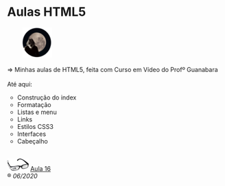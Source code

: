 <h1>Aulas HTML5</h1>&nbsp;&nbsp;&nbsp;&nbsp;&nbsp;&nbsp;&nbsp;&nbsp;&nbsp;<img src="_imagens/me_peq.png"/><br/>
<br/>
=> Minhas aulas de HTML5, feita com Curso em Vídeo do Profº Guanabara<br/>
<br/>
Até aqui:
<ul type="circle">
	<li>Construção do index</li>
	<li>Formatação</li>
	<li>Listas e menu</li>
	<li>Links</li>
	<li>Estilos CSS3</li>
	<li>Interfaces</li>
	<li>Cabeçalho</li>
</ul>
<br/>

<img src="_imagens/glass-oculos-preto-min.png"/>
<a href="http://www.youtube.com/watch?v=1a5lQhBW2PI&t=67s" target="_blank">Aula 16</a>
<br/>
&reg;
<i>06/2020</i>
